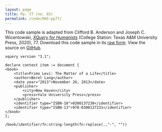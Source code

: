 ```yaml
---
layout: page
title: Pp. 77 (no. 65)
permalink: /code/065-pp77/
---
```


This code sample is adapted from Clifford B. Anderson and Joseph C. Wicentowski, 
[_XQuery for Humanists_](/) (College Station: Texas A&M University Press, 2020), 77. 
Download this code sample in its [raw form](/code/065-pp77/065-pp77.xq).
View the source on [GitHub](https://github.com/coding4humanists/xquery4humanists/blob/master/code/065-pp77/065-pp77.xq).

```xquery
xquery version "3.1";

declare context item := document {
<book>
    <title>Primo Levi: The Matter of a Life</title>
    <author>Berel Lang</author>
    <date year="2013">November 26, 2013</date>
    <publisher>
        <city>New Haven</city>
        <press>Yale University Press</press>
    </publisher>
    <identifier type="ISBN-10">0300137230</identifier>
    <identifier type="ISBN-13">978-0300137231</identifier>
</book>
};

/book/identifier/fn:string-length(fn:replace(.,"-", ""))
```  
